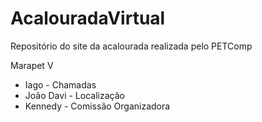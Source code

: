 # AcalouradaVirtual
Repositório do site da acalourada realizada pelo PETComp

Marapet V

* Iago - Chamadas
* João Davi - Localização
* Kennedy - Comissão Organizadora

